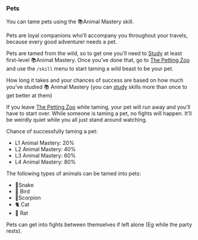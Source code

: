 ### Pets
You can tame pets using the 📚Animal Mastery skill.

Pets are loyal companions who’ll accompany you throughout your travels, because every good adventurer needs a
  pet.

Pets are tamed from the wild, so to get one you’ll need to [Study](../trade_school/study.md) at least first-level 📚Animal Mastery. Once
  you’ve done that, go to [The Petting Zoo](../petting_zoo/index.md) and use the `/skill` menu to start taming a wild beast to be your pet.

How long it takes and your chances of success are based on how much you’ve studied 📚 Animal Mastery (you can [study](../trade_school/study.md)
  skills more than once to get better at them)

If you leave [The Petting Zoo](../petting_zoo/index.md) while taming, your pet will run away and you’ll have to start over. While someone is
  taming a pet, no fights will happen. It’ll be weirdly quiet while you all just stand around watching.

Chance of successfully taming a pet:

- L1 Animal Mastery: 20%
- L2 Animal Mastery: 40%
- L3 Animal Mastery: 60%
- L4 Animal Mastery: 80%

The following types of animals can be tamed into pets:

  - 🐍Snake
  - 🦅 Bird
  - 🦂Scorpion
  - 🐈 Cat
  - 🐀 Rat

Pets can get into fights between themselves if left alone (Eg while the party rests).


